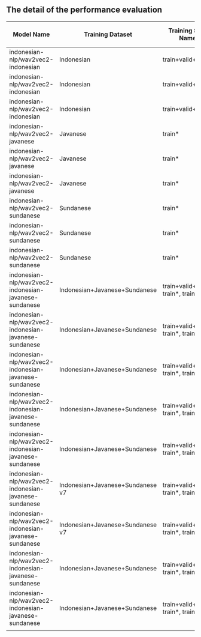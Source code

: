 
## The detail of the performance evaluation

| Model Name | Training Dataset | Training Split Name | KenLM | Epoch | Test Dataset | Test Split Name |  WER (%) |
|------------|---------|-------|-------|-------|-------|-------|-----|
| indonesian-nlp/wav2vec2-indonesian | Indonesian | train+valid+other | false | 200 | Indonesian | test | 12.20 |
| indonesian-nlp/wav2vec2-indonesian | Indonesian | train+valid+other | false | 200 | Javanese | test* | 78.06 |
| indonesian-nlp/wav2vec2-indonesian | Indonesian | train+valid+other | false | 200 | Sundanese | test* | 64.04 |
| indonesian-nlp/wav2vec2-javanese | Javanese | train* | false | 200 | Indonesian | test | 85.16 |
| indonesian-nlp/wav2vec2-javanese | Javanese | train* | false | 200 | Javanese | test* | 16.92 |
| indonesian-nlp/wav2vec2-javanese | Javanese | train* | false | 200 | Sundanese | test* | 69.26 |
| indonesian-nlp/wav2vec2-sundanese | Sundanese | train* | false | 200 | Indonesian | test | 78.03 |
| indonesian-nlp/wav2vec2-sundanese | Sundanese | train* | false | 200 | Javanese | test* | 81.04 |
| indonesian-nlp/wav2vec2-sundanese | Sundanese | train* | false | 200 | Sundanese | test* | 6.74 |
| indonesian-nlp/wav2vec2-indonesian-javanese-sundanese | Indonesian+Javanese+Sundanese | train+valid+other, train*, train* | false | 200 | Indonesian | test | 12.38 |
| indonesian-nlp/wav2vec2-indonesian-javanese-sundanese | Indonesian+Javanese+Sundanese | train+valid+other, train*, train* | false | 200 | Javanese | test* | 17.52 |
| indonesian-nlp/wav2vec2-indonesian-javanese-sundanese | Indonesian+Javanese+Sundanese | train+valid+other, train*, train* | false | 200 | Sundanese | test* | 7.34 |
| indonesian-nlp/wav2vec2-indonesian-javanese-sundanese | Indonesian+Javanese+Sundanese | train+valid+other, train*, train* | false | 300 | Indonesian | test | 11.57 |
| indonesian-nlp/wav2vec2-indonesian-javanese-sundanese | Indonesian+Javanese+Sundanese | train+valid+other, train*, train* | true | 300 | Indonesian | test | 8.40 |
| indonesian-nlp/wav2vec2-indonesian-javanese-sundanese | Indonesian+Javanese+Sundanese v7 | train+valid+other, train*, train* | true (Wiki) | 300+ | Indonesian | test | 5.15 |
| indonesian-nlp/wav2vec2-indonesian-javanese-sundanese | Indonesian+Javanese+Sundanese v7 | train+valid+other, train*, train* | true (CV) | 300+ | Indonesian | test | 4.27 |
| indonesian-nlp/wav2vec2-indonesian-javanese-sundanese | Indonesian+Javanese+Sundanese | train+valid+other, train*, train* | false | 300 | Javanese | test* | 16.57 |
| indonesian-nlp/wav2vec2-indonesian-javanese-sundanese | Indonesian+Javanese+Sundanese | train+valid+other, train*, train* | false | 300 | Sundanese | test* | 6.72 |
|            |         |       |     |
